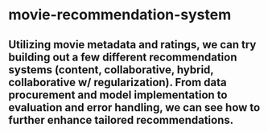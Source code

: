 # movie-recommendation-system
## Utilizing movie metadata and ratings, we can try building out a few different recommendation systems (content, collaborative, hybrid, collaborative w/ regularization). From data procurement and model implementation to evaluation and error handling, we can see how to further enhance tailored recommendations.
